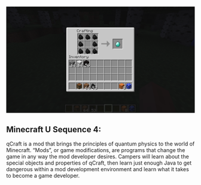 ![](images/section_4/recipe_coal.png)

## Minecraft U Sequence 4: 

qCraft is a mod that brings the principles of quantum physics to the world of Minecraft. “Mods”, or game modifications, are programs that change the game in any way the mod developer desires. Campers will learn about the special objects and properties of qCraft, then learn just enough Java to get dangerous within a mod development environment and learn what it takes to become a game developer.